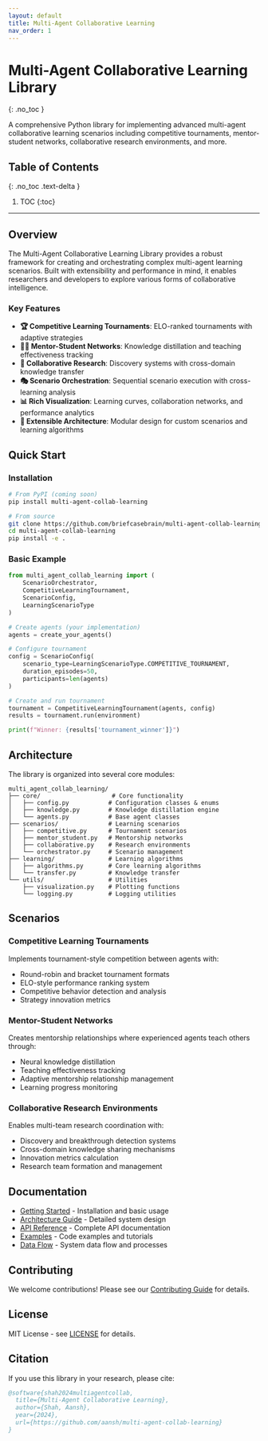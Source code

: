 ```yaml
---
layout: default
title: Multi-Agent Collaborative Learning
nav_order: 1
---
```


# Multi-Agent Collaborative Learning Library
{: .no_toc }

A comprehensive Python library for implementing advanced multi-agent collaborative learning scenarios including competitive tournaments, mentor-student networks, collaborative research environments, and more.

## Table of Contents
{: .no_toc .text-delta }

1. TOC
{:toc}

---

## Overview

The Multi-Agent Collaborative Learning Library provides a robust framework for creating and orchestrating complex multi-agent learning scenarios. Built with extensibility and performance in mind, it enables researchers and developers to explore various forms of collaborative intelligence.

### Key Features

- **🏆 Competitive Learning Tournaments**: ELO-ranked tournaments with adaptive strategies
- **👨‍🏫 Mentor-Student Networks**: Knowledge distillation and teaching effectiveness tracking
- **🔬 Collaborative Research**: Discovery systems with cross-domain knowledge transfer
- **🎭 Scenario Orchestration**: Sequential scenario execution with cross-learning analysis
- **📊 Rich Visualization**: Learning curves, collaboration networks, and performance analytics
- **🔧 Extensible Architecture**: Modular design for custom scenarios and learning algorithms

## Quick Start

### Installation

```bash
# From PyPI (coming soon)
pip install multi-agent-collab-learning

# From source
git clone https://github.com/briefcasebrain/multi-agent-collab-learning.git
cd multi-agent-collab-learning
pip install -e .
```

### Basic Example

```python
from multi_agent_collab_learning import (
    ScenarioOrchestrator,
    CompetitiveLearningTournament,
    ScenarioConfig,
    LearningScenarioType
)

# Create agents (your implementation)
agents = create_your_agents()

# Configure tournament
config = ScenarioConfig(
    scenario_type=LearningScenarioType.COMPETITIVE_TOURNAMENT,
    duration_episodes=50,
    participants=len(agents)
)

# Create and run tournament
tournament = CompetitiveLearningTournament(agents, config)
results = tournament.run(environment)

print(f"Winner: {results['tournament_winner']}")
```

## Architecture

The library is organized into several core modules:

```
multi_agent_collab_learning/
├── core/                    # Core functionality
│   ├── config.py           # Configuration classes & enums
│   ├── knowledge.py        # Knowledge distillation engine
│   └── agents.py           # Base agent classes
├── scenarios/              # Learning scenarios
│   ├── competitive.py      # Tournament scenarios
│   ├── mentor_student.py   # Mentorship networks
│   ├── collaborative.py    # Research environments
│   └── orchestrator.py     # Scenario management
├── learning/               # Learning algorithms
│   ├── algorithms.py       # Core learning algorithms
│   └── transfer.py         # Knowledge transfer
└── utils/                  # Utilities
    ├── visualization.py    # Plotting functions
    └── logging.py          # Logging utilities
```

## Scenarios

### Competitive Learning Tournaments

Implements tournament-style competition between agents with:
- Round-robin and bracket tournament formats
- ELO-style performance ranking system
- Competitive behavior detection and analysis
- Strategy innovation metrics

### Mentor-Student Networks

Creates mentorship relationships where experienced agents teach others through:
- Neural knowledge distillation
- Teaching effectiveness tracking
- Adaptive mentorship relationship management
- Learning progress monitoring

### Collaborative Research Environments

Enables multi-team research coordination with:
- Discovery and breakthrough detection systems
- Cross-domain knowledge sharing mechanisms
- Innovation metrics calculation
- Research team formation and management

## Documentation

- [Getting Started](getting-started.html) - Installation and basic usage
- [Architecture Guide](architecture.html) - Detailed system design
- [API Reference](api-reference.html) - Complete API documentation
- [Examples](examples.html) - Code examples and tutorials
- [Data Flow](data-flow.html) - System data flow and processes

## Contributing

We welcome contributions! Please see our [Contributing Guide](contributing.html) for details.

## License

MIT License - see [LICENSE](https://github.com/aansh/multi-agent-collab-learning/blob/main/LICENSE) for details.

## Citation

If you use this library in your research, please cite:

```bibtex
@software{shah2024multiagentcollab,
  title={Multi-Agent Collaborative Learning},
  author={Shah, Aansh},
  year={2024},
  url={https://github.com/aansh/multi-agent-collab-learning}
}
```